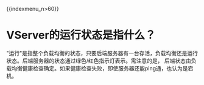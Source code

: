 {{indexmenu_n>60}}


# VServer的运行状态是指什么？

"运行"是指整个负载均衡的状态，只要后端服务器有一台存活，负载均衡还是运行状态。后端服务器的状态通过绿色/红色指示灯表示。需注意的是， 后端状态由负载均衡健康检查确定。如果健康检查失败，即使服务器还能ping通，也认为是宕机。

